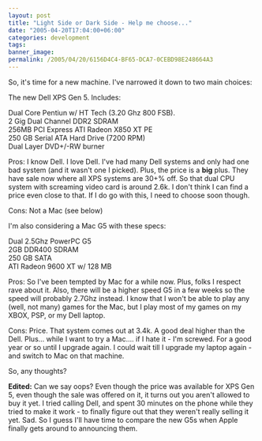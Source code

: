 ```yaml
---
layout: post
title: "Light Side or Dark Side - Help me choose..."
date: "2005-04-20T17:04:00+06:00"
categories: development 
tags: 
banner_image: 
permalink: /2005/04/20/6156D4C4-BF65-DCA7-0CEBD98E248664A3
---
```


So, it's time for a new machine. I've narrowed it down to two main choices:

The new Dell XPS Gen 5. Includes:

Dual Core Pentiun w/ HT Tech (3.20 Ghz 800 FSB).<br>
2 Gig Dual Channel DDR2 SDRAM<br>
256MB PCI Express ATI Radeon X850 XT PE<br>
250 GB Serial ATA Hard Drive (7200 RPM)<br>
Dual Layer DVD+/-RW burner

Pros: I know Dell. I love Dell. I've had many Dell systems and only had one bad system (and it wasn't one I picked). Plus, the price is a <b>big</b> plus.  They have sale now where all XPS systems are 30+% off. So that dual CPU system with screaming video card is around 2.6k. I don't think I can find a price even close to that. If I do go with this, I need to choose soon though.

Cons: Not a Mac (see below)

I'm also considering a Mac G5 with these specs:

Dual 2.5Ghz PowerPC G5<br>
2GB DDR400 SDRAM<br>
250 GB SATA<br>
ATI Radeon 9600 XT w/ 128 MB

Pros: So I've been tempted by Mac for a while now. Plus, folks I respect rave about it. Also, there will be a higher speed G5 in a few weeks so the speed will probably 2.7Ghz instead. I know that I won't be able to play any (well, not many) games for the Mac, but I play most of my games on my XBOX, PSP, or my Dell laptop.

Cons: Price. That system comes out at 3.4k. A good deal higher than the Dell. Plus... while I want to try a Mac.... if I hate it - I'm screwed. For a good year or so until I upgrade again. I could wait till I upgrade my laptop again - and switch to Mac on that machine.

So, any thoughts?

<b>Edited:</b> Can we say oops? Even though the price was available for XPS Gen 5, even though the sale was offered on it, it turns out you aren't allowed to buy it yet. I tried calling Dell, and spent 30 minutes on the phone while they tried to make it work - to finally figure out that they weren't really selling it yet. Sad. So I guess I'll have time to compare the new G5s when Apple finally gets around to announcing them.